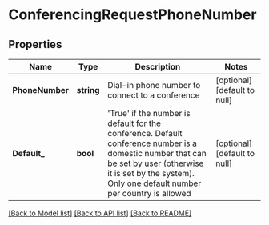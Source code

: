 # ConferencingRequestPhoneNumber

## Properties
Name | Type | Description | Notes
------------ | ------------- | ------------- | -------------
**PhoneNumber** | **string** | Dial-in phone number to connect to a conference | [optional] [default to null]
**Default_** | **bool** | &#39;True&#39; if the number is default for the conference. Default conference number is a domestic number that can be set by user (otherwise it is set by the system). Only one default number per country is allowed | [optional] [default to null]

[[Back to Model list]](../README.md#documentation-for-models) [[Back to API list]](../README.md#documentation-for-api-endpoints) [[Back to README]](../README.md)


